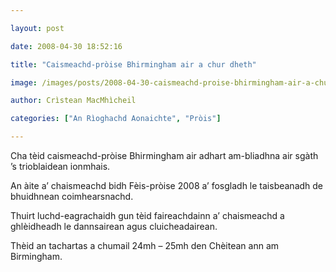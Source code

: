 ```yaml
---

layout: post

date: 2008-04-30 18:52:16

title: "Caismeachd-pròise Bhirmingham air a chur dheth"

image: /images/posts/2008-04-30-caismeachd-proise-bhirmingham-air-a-chur-dheth.webp

author: Crìstean MacMhìcheil

categories: ["An Rìoghachd Aonaichte", "Pròis"]

---
```


Cha tèid caismeachd-pròise Bhirmingham air adhart am-bliadhna air sgàth ’s trioblaidean ionmhais.

An àite a’ chaismeachd bidh Fèis-pròise 2008 a’ fosgladh le taisbeanadh de bhuidhnean coimhearsnachd.

Thuirt luchd-eagrachaidh gun tèid faireachdainn a’ chaismeachd a ghlèidheadh le dannsairean agus cluicheadairean.

Thèid an tachartas a chumail 24mh – 25mh den Chèitean ann am Birmingham.
